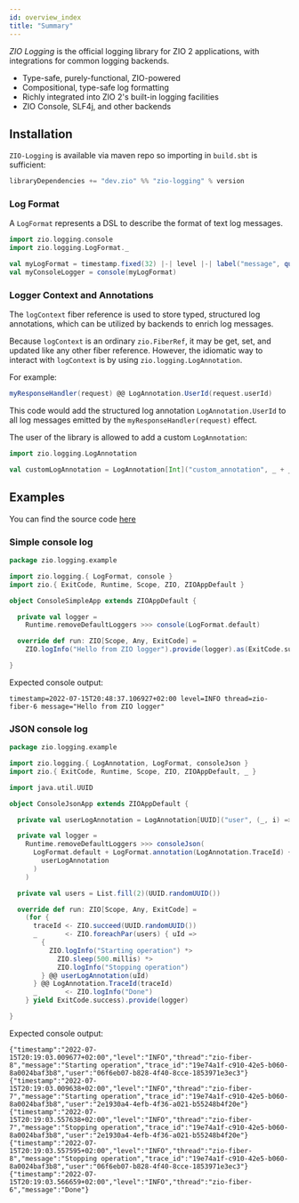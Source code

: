 ```yaml
---
id: overview_index
title: "Summary"
---
```


_ZIO Logging_ is the official logging library for ZIO 2 applications, with integrations for common logging backends.

- Type-safe, purely-functional, ZIO-powered
- Compositional, type-safe log formatting
- Richly integrated into ZIO 2's built-in logging facilities
- ZIO Console, SLF4j, and other backends

## Installation

`ZIO-Logging` is available via maven repo so importing in `build.sbt` is sufficient:

```scala
libraryDependencies += "dev.zio" %% "zio-logging" % version
```

### Log Format

A `LogFormat` represents a DSL to describe the format of text log messages.

```scala
import zio.logging.console
import zio.logging.LogFormat._

val myLogFormat = timestamp.fixed(32) |-| level |-| label("message", quoted(line))
val myConsoleLogger = console(myLogFormat)
```

### Logger Context and Annotations

The `logContext` fiber reference is used to store typed, structured log
annotations, which can be utilized by backends to enrich log messages.

Because `logContext` is an ordinary `zio.FiberRef`, it may be get, set,
and updated like any other fiber reference. However, the idiomatic way to
interact with `logContext` is by using `zio.logging.LogAnnotation`.

For example:

```scala
myResponseHandler(request) @@ LogAnnotation.UserId(request.userId)
```

This code would add the structured log annotation `LogAnnotation.UserId`
to all log messages emitted by the `myResponseHandler(request)` effect.

The user of the library is allowed to add a custom `LogAnnotation`: 

```scala
import zio.logging.LogAnnotation

val customLogAnnotation = LogAnnotation[Int]("custom_annotation", _ + _, _.toString)
```


## Examples

You can find the source code [here](https://github.com/zio/zio-logging/tree/master/examples/src/main/scala/zio/logging/example)

### Simple console log

```scala
package zio.logging.example

import zio.logging.{ LogFormat, console }
import zio.{ ExitCode, Runtime, Scope, ZIO, ZIOAppDefault }

object ConsoleSimpleApp extends ZIOAppDefault {

  private val logger =
    Runtime.removeDefaultLoggers >>> console(LogFormat.default)

  override def run: ZIO[Scope, Any, ExitCode] =
    ZIO.logInfo("Hello from ZIO logger").provide(logger).as(ExitCode.success)

}
```

Expected console output:

```
timestamp=2022-07-15T20:48:37.106927+02:00 level=INFO thread=zio-fiber-6 message="Hello from ZIO logger"
```

### JSON console log

```scala
package zio.logging.example

import zio.logging.{ LogAnnotation, LogFormat, consoleJson }
import zio.{ ExitCode, Runtime, Scope, ZIO, ZIOAppDefault, _ }

import java.util.UUID

object ConsoleJsonApp extends ZIOAppDefault {

  private val userLogAnnotation = LogAnnotation[UUID]("user", (_, i) => i, _.toString)

  private val logger =
    Runtime.removeDefaultLoggers >>> consoleJson(
      LogFormat.default + LogFormat.annotation(LogAnnotation.TraceId) + LogFormat.annotation(
        userLogAnnotation
      )
    )

  private val users = List.fill(2)(UUID.randomUUID())

  override def run: ZIO[Scope, Any, ExitCode] =
    (for {
      traceId <- ZIO.succeed(UUID.randomUUID())
      _       <- ZIO.foreachPar(users) { uId =>
        {
          ZIO.logInfo("Starting operation") *>
            ZIO.sleep(500.millis) *>
            ZIO.logInfo("Stopping operation")
        } @@ userLogAnnotation(uId)
      } @@ LogAnnotation.TraceId(traceId)
      _       <- ZIO.logInfo("Done")
    } yield ExitCode.success).provide(logger)

}
```

Expected console output:

```
{"timestamp":"2022-07-15T20:19:03.009677+02:00","level":"INFO","thread":"zio-fiber-8","message":"Starting operation","trace_id":"19e74a1f-c910-42e5-b060-8a0024baf3b8","user":"06f6eb07-b828-4f40-8cce-1853971e3ec3"}
{"timestamp":"2022-07-15T20:19:03.009638+02:00","level":"INFO","thread":"zio-fiber-7","message":"Starting operation","trace_id":"19e74a1f-c910-42e5-b060-8a0024baf3b8","user":"2e1930a4-4efb-4f36-a021-b55248b4f20e"}
{"timestamp":"2022-07-15T20:19:03.557638+02:00","level":"INFO","thread":"zio-fiber-7","message":"Stopping operation","trace_id":"19e74a1f-c910-42e5-b060-8a0024baf3b8","user":"2e1930a4-4efb-4f36-a021-b55248b4f20e"}
{"timestamp":"2022-07-15T20:19:03.557595+02:00","level":"INFO","thread":"zio-fiber-8","message":"Stopping operation","trace_id":"19e74a1f-c910-42e5-b060-8a0024baf3b8","user":"06f6eb07-b828-4f40-8cce-1853971e3ec3"}
{"timestamp":"2022-07-15T20:19:03.566659+02:00","level":"INFO","thread":"zio-fiber-6","message":"Done"}
```
